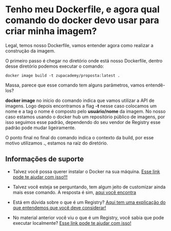 # Tenho meu Dockerfile, e agora qual comando do docker devo usar para criar minha imagem?

Legal, temos nosso Dockerfile, vamos entender agora como realizar a construção da imagem.

O primeiro passo é chegar no diretório onde está nosso Dockerfile, dentro desse diretório podemos executar o comando:

```shell script
docker image build -t zupacademy/proposta:latest .
```

Massa, parece que esse comando tem alguns parâmetros, vamos entendê-los?

**docker image** no início do comando indica que vamos utilizar a API de imagens. Logo depois encontramos a flag **-t** 
nesse caso colocamos um nome e a tag o nome é composto pelo **usuário/nome** da imagem. No nosso caso estamos usando o
docker hub um repositório público de imagens, por isso seguimos esse padrão, dependendo do seu vendor de Registry esse 
padrão pode mudar ligeiramente.

O ponto final no final do comando indica o contexto da build, por esse motivo utilizamos **.**, estamos na raíz do diretório.

## Informações de suporte

* Talvez você possa querer instalar o Docker na sua máquina. [Esse link pode te ajudar com isso!!!](https://docs.docker.com/get-docker/)

* Talvez você esteja se perguntando, tem algum jeito de customizar ainda mais esse comando. A resposta é sim,
[aqui você encontra](https://docs.docker.com/engine/reference/commandline/image_build/) 

* Está em dúvida sobre o que é um Registry? [Aqui tem uma explicação do que entendemos que você deve considerar!](https://docs.docker.com/registry/)
  
* No material anterior você viu o que é um Registry, você sabia que pode executar localmente? [Esse link pode te ajudar com isso!](https://docs.docker.com/registry/deploying/)